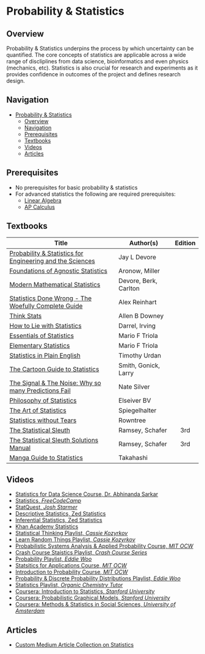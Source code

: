 # Probability & Statistics

## Overview

Probability & Statistics underpins the process by which uncertainty can be quantified. The core concepts of statistics are applicable across a wide range of discliplines from data science, bioinformatics and even physics (mechanics, etc). Statistics is also crucial for research and experiments as it provides confidence in outcomes of the project and defines research design. 

## Navigation

- [Probability & Statistics](#probability--statistics)
  - [Overview](#overview)
  - [Navigation](#navigation)
  - [Prerequisites](#prerequisites)
  - [Textbooks](#textbooks)
  - [Videos](#videos)
  - [Articles](#articles)

## Prerequisites

* No prerequisites for basic probability & statistics
* For advanced statistics the following are required prerequisites:
    * [Linear Algebra](https://www.khanacademy.org/math/linear-algebra)
    * [AP Calculus](https://www.khanacademy.org/math/calculus-1)

## Textbooks

| Title | Author(s) | Edition |
| -------------|-------------|:-----:|
| [Probability & Statistics for Engineering and the Sciences](https://drive.google.com/file/d/1VVmLCD8CdHvxUbEZ5HD47FjqZNiKF3Ea/view?usp=sharing) | Jay L Devore | |
| [Foundations of Agnostic Statistics](https://drive.google.com/file/d/1ANl-nAz0_dgKCJi7-BpPO7N16HvvjNr9/view?usp=sharing) | Aronow, Miller | |
| [Modern Mathematical Statistics](https://drive.google.com/file/d/1_2atxvDcoFs0lyd4zAVtIGsBESwqB5ay/view?usp=sharing) | Devore, Berk, Carlton | |
| [Statistics Done Wrong - The Woefully Complete Guide](https://drive.google.com/file/d/1amu8bfVon_En00Yxi3SPBWM4FEgAirZm/view?usp=sharing) | Alex Reinhart | |
| [Think Stats](https://drive.google.com/file/d/1Hu-ErgSU7gObge9fGI3zwLkT4u8nnhgC/view?usp=sharing) | Allen B Downey | |
| [How to Lie with Statistics](https://drive.google.com/file/d/176OXZ1YPQChoSJvYhS-rXh0fOAeSASUO/view?usp=sharing) | Darrel, Irving | |
| [Essentials of Statistics](https://drive.google.com/file/d/1-PnFIXF0F8Ri5vRw1HjHwf1fi0xHbFlH/view?usp=sharing) | Mario F Triola | |
| [Elementary Statistics](https://drive.google.com/file/d/1Um8nkVNKScpLFG-8ecCfS1I5PEv4k6ay/view?usp=sharing) | Mario F Triola | |
| [Statistics in Plain English](https://drive.google.com/file/d/1_zaVJB02nhWNaSaNtzqn47Fa_2AVJzdX/view?usp=sharing) | Timothy Urdan | |
| [The Cartoon Guide to Statistics](https://drive.google.com/file/d/1R-SsPmRautyBBhH5lqn6rUenoM7GfOEI/view?usp=sharing) | Smith, Gonick, Larry | |
| [The Signal & The Noise: Why so many Predictions Fail](https://drive.google.com/file/d/1W2E6C0FBlWcwnmSeTIX49Y_Wnt1vsFsr/view?usp=sharing) | Nate Silver | |
| [Philosophy of Statistics](https://drive.google.com/file/d/1SPMjVM1QpmXWCoA0gWDDhazEZF3muzMI/view?usp=sharing) | Elseiver BV | |
| [The Art of Statistics](https://drive.google.com/file/d/1BnFwJrdV7flN-vSBt_Gl0e4CHo8npG1C/view?usp=sharing) | Spiegelhalter | |
| [Statistics without Tears](https://drive.google.com/file/d/1YcKuFLL_ELC2zJDeghFNXsF3e6LQRZh1/view?usp=sharing) | Rowntree | |
| [The Statistical Sleuth](https://drive.google.com/file/d/1BVaIH2QMqNzYUZaQ8fL50-X0kK072yHQ/view?usp=sharing) | Ramsey, Schafer | 3rd |
| [The Statistical Sleuth Solutions Manual](https://drive.google.com/file/d/1SeHMXG9iYpRHRKKegkaa3bYdXSYV4i6z/view?usp=sharing) | Ramsey, Schafer | 3rd | 
| [Manga Guide to Statistics](https://drive.google.com/file/d/1OR6jOFDL4sEIS4mfQAe8qgj5Dc_BOoxm/view?usp=sharing) | Takahashi | |

## Videos

* [Statistics for Data Science Course, Dr. Abhinanda Sarkar](https://www.youtube.com/watch?v=Vfo5le26IhY)
* [Statistics, _FreeCodeCamp_](https://www.youtube.com/watch?v=xxpc-HPKN28)
* [StatQuest, _Josh Starmer_](https://www.youtube.com/user/joshstarmer/featured)
* [Descriptive Statistics, Zed Statistics](https://www.youtube.com/watch?v=bfQLNyiDPsk&list=PLTNMv857s9WVStKLco6ZBOsfSGXzJ1L0f)
* [Inferential Statistics, Zed Statistics](https://www.youtube.com/watch?v=ScduwntrMzc&list=PLTNMv857s9WU729gegxdW2e4wto2wEP4S)
* [Khan Academy Statistics](https://www.khanacademy.org/math/statistics-probability)
* [Statistical Thinking Playlist, _Cassie Kozyrkov_](https://www.youtube.com/watch?v=OJt-k9h9pmk&list=PLRKtJ4IpxJpBxX2S9wXJUhB1_ha3ADFpF)
* [Learn Random Things Playlist, _Cassie Kozyrkov_](https://www.youtube.com/watch?v=IxtlOMgJqyE&list=PLRKtJ4IpxJpDsOT_8YDREJrO8cQUtPUVg)
* [Probabilistic Systems Analysis & Applied Probability Course, _MIT OCW_](https://www.youtube.com/watch?v=j9WZyLZCBzs&list=PLUl4u3cNGP61MdtwGTqZA0MreSaDybji8)
* [Crash Course Staistics Playlist, _Crash Course Series_](https://www.youtube.com/watch?v=zouPoc49xbk&list=PLH2l6uzC4UEW3iJO4T0qUeUEp_X-f1U7S)
* [Probability Playlist, _Eddie Woo_](https://www.youtube.com/watch?v=1O2EBfQ-MgU&list=PLNRXb_M7FPFBBLnqbVUAmlRTtlYNyIYKc)
* [Statsitics for Applications Course, _MIT OCW_](https://www.youtube.com/watch?v=VPZD_aij8H0&list=PLUl4u3cNGP60uVBMaoNERc6knT_MgPKS0)
* [Introduction to Probability Course, _MIT OCW_](https://www.youtube.com/watch?v=1uW3qMFA9Ho&list=PLUl4u3cNGP60hI9ATjSFgLZpbNJ7myAg6)
* [Probability & Discrete Probability Distributions Playlist, _Eddie Woo_](https://www.youtube.com/watch?v=1fjMECHyGis&list=PL5KkMZvBpo5BFwSEeNMH5keKPZGNdP0EE)
* [Statistics Playlist, _Organic Chemistry Tutor_](https://www.youtube.com/watch?v=GUQJ7zMoSCM&list=PL0o_zxa4K1BVsziIRdfv4Hl4UIqDZhXWV)
* [Coursera: Introduction to Statistics, _Stanford University_](https://www.coursera.org/learn/stanford-statistics)
* [Coursera: Probabilistic Graphical Models, _Stanford University_](https://www.coursera.org/specializations/probabilistic-graphical-models)
* [Coursera: Methods & Statistics in Social Sciences, _University of Amsterdam_](https://www.coursera.org/specializations/social-science)

## Articles

* [Custom Medium Article Collection on Statistics](https://medium.com/@eash98/list/w203-398208fb7b38)
